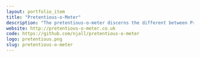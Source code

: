 ```yaml
---
layout: portfolio_item
title: "Pretentious-o-Meter"
description: "The pretentious-o-meter discerns the different between Pretentious films and Mass market films based off the difference between critic and public opinion"
website: http://pretentious-o-meter.co.uk
code: https://github.com/njall/pretentious-o-meter
logo: pretentious.png
slug: pretentious-o-meter
---
```

